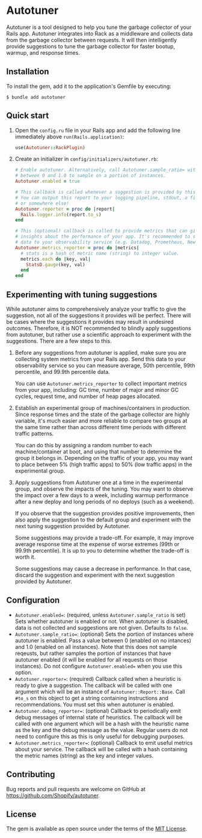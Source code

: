 # Autotuner

Autotuner is a tool designed to help you tune the garbage collector of your Rails app. Autotuner integrates into Rack as a middleware and collects data from the garbage collector between requests. It will then intelligently provide suggestions to tune the garbage collector for faster bootup, warmup, and response times.

## Installation

To install the gem, add it to the application's Gemfile by executing:

```
$ bundle add autotuner
```

## Quick start

1. Open the `config.ru` file in your Rails app and add the following line immediately above `run(Rails.application)`:
   ```ruby
   use(Autotuner::RackPlugin)
   ```
1. Create an initializer in `config/initializers/autotuner.rb`:
   ```ruby
   # Enable autotuner. Alternatively, call Autotuner.sample_ratio= with a value
   # between 0 and 1.0 to sample on a portion of instances.
   Autotuner.enabled = true

   # This callback is called whenever a suggestion is provided by this gem.
   # You can output this report to your logging pipeline, stdout, a file,
   # or somewhere else!
   Autotuner.reporter = proc do |report|
     Rails.logger.info(report.to_s)
   end

   # This (optional) callback is called to provide metrics that can give you
   # insights about the performance of your app. It's recommended to send this
   # data to your observability service (e.g. Datadog, Prometheus, New Relic, etc).
   Autotuner.metrics_reporter = proc do |metrics|
     # stats is a hash of metric name (string) to integer value.
     metrics.each do |key, val|
       StatsD.gauge(key, val)
     end
   end
   ```

## Experimenting with tuning suggestions

While autotuner aims to comprehensively analyze your traffic to give the suggestion, not all of the suggestions it provides will be perfect. There will be cases where the suggestions it provides may result in undesired outcomes. Therefore, it is NOT recommended to blindly apply suggestions from autotuner, but rather use a scientific approach to experiment with the suggestions. There are a few steps to this.

1. Before any suggestions from autotuner is applied, make sure you are collecting system metrics from your Rails app. Send this data to your observability service so you can measure average, 50th percentile, 99th percentile, and 99.9th percentile data.

   You can use `Autotuner.metrics_reporter` to collect important metrics from your app, including: GC time, number of major and minor GC cycles, request time, and number of heap pages allocated.
1. Establish an experimental group of machines/containers in production. Since response times and the state of the garbage collector are highly variable, it's much easier and more reliable to compare two groups at the same time rather than across different time periods with different traffic patterns.

   You can do this by assigning a random number to each machine/container at boot, and using that number to determine the group it belongs in. Depending on the traffic of your app, you may want to place between 5% (high traffic apps) to 50% (low traffic apps) in the experimental group.
1. Apply suggestions from Autotuner one at a time in the experimental group, and observe the impacts of the tuning. You may want to observe the impact over a few days to a week, including warmup performance after a new deploy and long periods of no deploys (such as a weekend).

   If you observe that the suggestion provides positive improvements, then also apply the suggestion to the default group and experiment with the next tuning suggestion provided by Autotuner.

   Some suggestions may provide a trade-off. For example, it may improve average response time at the expense of worse extremes (99th or 99.9th percentile). It is up to you to determine whether the trade-off is worth it.

   Some suggestions may cause a decrease in performance. In that case, discard the suggestion and experiment with the next suggestion provided by Autotuner.

## Configuration

- `Autotuner.enabled=`: (required, unless `Autotuner.sample_ratio` is set) Sets whether autotuner is enabled or not. When autotuner is disabled, data is not collected and suggestions are not given. Defaults to `false`.
- `Autotuner.sample_ratio=`: (optional) Sets the portion of instances where autotuner is enabled. Pass a value between 0 (enabled on no intances) and 1.0 (enabled on all instances). Note that this does not sample reqeusts, but rather samples the portion of instances that have autotuner enabled (it will be enabled for all requests on those instances). Do not configure `Autotuner.enabled=` when you use this option.
- `Autotuner.reporter=`: (required) Callback called when a heuristic is ready to give a suggestion. The callback will be called with one argument which will be an instance of `Autotuner::Report::Base`. Call `#to_s` on this object to get a string containing instructions and recommendations. You must set this when autotuner is enabled.
- `Autotuner.debug_reporter=`: (optional) Callback to periodically emit debug messages of internal state of heuristics. The callback will be called with one argument which will be a hash with the heuristic name as the key and the debug message as the value. Regular users do not need to configure this as this is only useful for debugging purposes.
- `Autotuner.metrics_reporter=`: (optional) Callback to emit useful metrics about your service. The callback will be called with a hash containing the metric names (string) as the key and integer values.

## Contributing

Bug reports and pull requests are welcome on GitHub at https://github.com/Shopify/autotuner.

## License

The gem is available as open source under the terms of the [MIT License](https://opensource.org/licenses/MIT).
